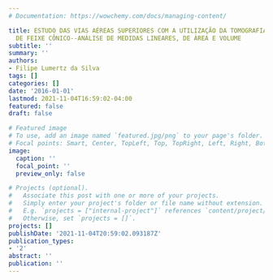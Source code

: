 ```yaml
---
# Documentation: https://wowchemy.com/docs/managing-content/

title: ESTUDO DAS VIAS AÉREAS SUPERIORES COM A UTILIZAÇÃO DA TOMOGRAFIA COMPUTADORIZADA
  DE FEIXE CÔNICO--ANÁLISE DE MEDIDAS LINEARES, DE ÁREA E VOLUME
subtitle: ''
summary: ''
authors:
- Filipe Lumertz da Silva
tags: []
categories: []
date: '2016-01-01'
lastmod: 2021-11-04T16:59:02-04:00
featured: false
draft: false

# Featured image
# To use, add an image named `featured.jpg/png` to your page's folder.
# Focal points: Smart, Center, TopLeft, Top, TopRight, Left, Right, BottomLeft, Bottom, BottomRight.
image:
  caption: ''
  focal_point: ''
  preview_only: false

# Projects (optional).
#   Associate this post with one or more of your projects.
#   Simply enter your project's folder or file name without extension.
#   E.g. `projects = ["internal-project"]` references `content/project/deep-learning/index.md`.
#   Otherwise, set `projects = []`.
projects: []
publishDate: '2021-11-04T20:59:02.093187Z'
publication_types:
- '2'
abstract: ''
publication: ''
---
```

